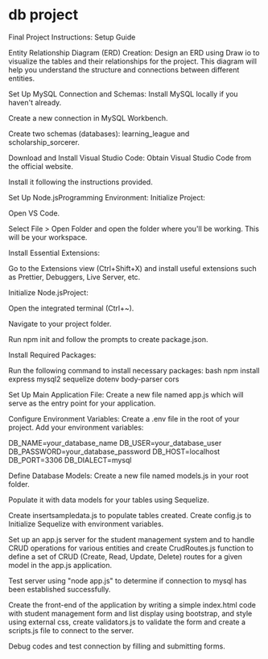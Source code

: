 # db project
 Final Project Instructions: Setup Guide

 Entity Relationship Diagram (ERD) Creation:
Design an ERD using Draw io to visualize the tables and their relationships for the project. This diagram will help you understand the structure and connections between different entities.

 Set Up MySQL Connection and Schemas:
Install MySQL locally if you haven't already.

Create a new connection in MySQL Workbench.

Create two schemas (databases): learning_league and scholarship_sorcerer.

Download and Install Visual Studio Code:
Obtain Visual Studio Code from the official website.

Install it following the instructions provided.

 Set Up Node.jsProgramming Environment:
Initialize Project:

Open VS Code.

Select File > Open Folder and open the folder where you'll be working. This will be your workspace.

Install Essential Extensions:

Go to the Extensions view (Ctrl+Shift+X) and install useful extensions such as Prettier, Debuggers, Live Server, etc.

Initialize Node.jsProject:

Open the integrated terminal (Ctrl+~).

Navigate to your project folder.

Run npm init and follow the prompts to create package.json.

Install Required Packages:

Run the following command to install necessary packages:
bash
npm install express mysql2 sequelize dotenv body-parser cors

 Set Up Main Application File:
Create a new file named app.js which will serve as the entry point for your application.

Configure Environment Variables:
Create a .env file in the root of your project. Add your environment variables:

DB_NAME=your_database_name
DB_USER=your_database_user
DB_PASSWORD=your_database_password
DB_HOST=localhost
DB_PORT=3306
DB_DIALECT=mysql

Define Database Models:
Create a new file named models.js in your root folder.

Populate it with data models for your tables using Sequelize.

Create insertsampledata.js to populate tables created.
Create config.js to Initialize Sequelize with environment variables.

Set up an app.js server for the student management system and to handle CRUD operations for various entities and create CrudRoutes.js function to define a set of CRUD (Create, Read, Update, Delete) routes for a given model in the app.js application.

Test server using "node app.js" to determine if connection to mysql has been established successfully.

Create the front-end of the application by writing a simple index.html code with student management form and list display using bootstrap, and style using external css, create validators.js to validate the form and create a scripts.js file to connect  to the server.

Debug codes and test connection by filling and submitting forms.








